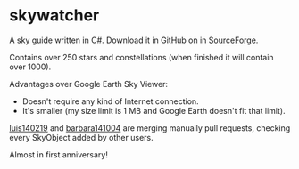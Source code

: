 skywatcher
==========

A sky guide written in C#. Download it in GitHub on in [SourceForge](http://sourceforge.net/projects/skywatcher).

Contains over 250 stars and constellations (when finished it will contain over 1000).

Advantages over Google Earth Sky Viewer:

  * Doesn't require any kind of Internet connection.
  * It's smaller (my size limit is 1 MB and Google Earth doesn't fit that limit).

[luis140219](https://github.com/luis140219) and [barbara141004](https://github.com/barbara141004) are merging manually pull requests, checking every SkyObject added by other users.

Almost in first anniversary!
